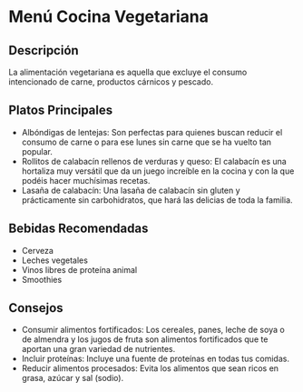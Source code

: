 # Menú Cocina Vegetariana

## Descripción
La alimentación vegetariana es aquella que excluye el consumo intencionado de carne, productos cárnicos y pescado.

## Platos Principales
- Albóndigas de lentejas: Son perfectas para quienes buscan reducir el consumo de carne o para ese lunes sin carne que se ha vuelto tan popular.
- Rollitos de calabacín rellenos de verduras y queso: El calabacín es una hortaliza muy versátil que da un juego increíble en la cocina y con la que podéis hacer muchísimas recetas.
- Lasaña de calabacín: Una lasaña de calabacín sin gluten y prácticamente sin carbohidratos, que hará las delicias de toda la familia.

## Bebidas Recomendadas
- Cerveza
- Leches vegetales
- Vinos libres de proteína animal
- Smoothies

## Consejos
- Consumir alimentos fortificados: Los cereales, panes, leche de soya o de almendra y los jugos de fruta son alimentos fortificados que te aportan una gran variedad de nutrientes. 
- Incluir proteínas: Incluye una fuente de proteínas en todas tus comidas. 
- Reducir alimentos procesados: Evita los alimentos que sean ricos en grasa, azúcar y sal (sodio). 